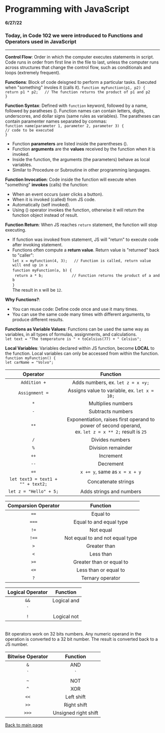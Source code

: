 # Programming with JavaScript
**6/27/22** 
### Today, in Code 102 we were introduced to Functions and Operators used in JavaScript 

---

**Control Flow**: Order in which the computer executes statements in script. Code runs in order from first line in the file to last, unless the computer runs across structures that change the control flow, such as conditionals and loops (extremely frequent).

**Functions**: Block of code deisgned to perform a particular tasks. Executed when "something" involes it (calls it).
`function myFunction(p1, p2) {` <br>
 `return p1 * p2;   // The function returns the product of p1 and p2` <br>
`}`

**Function Syntax**: Defined with `function` keyword, followed by a name, followed by paratheses (). Function names can contain letters, digits, underscores, and dollar signs (same rules as variables). The paratheses can contain paramenter names separated by commas:
<br>`function name(parameter 1, parameter 2, parameter 3) {` <br>
`// code to be executed` <br>
`}`
- Function **parameters** are listed inside the parentheses ().
- Function **arguments** are the **values** received by the function when it is invoked. 
- Inside the function, the arguments (the parameters) behave as local variables. 
- Similar to Procedure or Subroutine in other programming languages. 

**Function Invocation**: Code inside the function will execute when "something" **invokes** (calls) the function:
- When an event occurs (user clicks a button).
- When it is invoked (called) from JS code. 
- Automatically (self invoked). 
- Using () operator invokes the function, otherwise it will return the function object instead of result. 

**Function Return**: When JS reaches `return` statement, the function will stop executing. 
- If function was invoked from statement, JS will "return" to execute code after invoking statement. 
- Functions often compute a **return value**. Return value is "returned" back to "caller":
<br>`let x = myFunction(4, 3);   // Function is called, return value will end up in x` <br>
`function myFunction(a, b) {`<br>
 ` return a * b;             // Function returns the product of a and b` <br>
`}`
<br>The result in x will be `12`.

**Why Functions?**:
- You can reuse code: Define code once and use it many times. 
- You can use the same code many times with different arguments, to produce different results. 

**Functions as Variable Values**: Functions can be used the same way as variables, in all types of formulas, assignments, and calculations. 
<br> `let text = "The temperature is " + toCelsius(77) + " Celsius";`

**Local Variables**: Variables declared within JS function, become **LOCAL** to the function. Local variables can only be accessed from within the function. 
<br> `function myFunction() {` <br>
  `let carName = "Volvo";`

| **Operator**            |          **Function** |
| :---: | :---: |
| `Addition +` | Adds numbers, ex. `let z = x +y;` |
| `Assignment =` | Assigns value to variable, ex. `let x = 10;` |
| `*` | Multiplies numbers |
| `-` | Subtracts numbers |
| `**` | Exponentiation, raises first operand to power of second operand, <br>ex. `let z = x ** 2;` result is `25` |
| `/`| Divides numbers |
| `%` | Division remainder|
| `++` | Increment |
| `--`| Decrement|
| `+=`| `x += y`, same as `x = x + y`|
| `let text3 = text1 + "" + text2;`| Concatenate strings |
| `let z = "Hello" + 5;`| Adds strings and numbers|

| **Comparsion Operator**            |          **Function** |
| :---: | :---: |
| `==` | Equal to |
| `===` | Equal to and equal type |
| `!=` | Not equal |
| `!==` | Not equal to and not equal type|
| `>` | Greater than |
| `<`| Less than |
| `>=` | Greater than or equal to|
| `<=` | Less than or equal to |
| `?`| Ternary operator |

| **Logical Operator**            |          **Function** |
| :---: | :---: |
| `&&` | Logical and |
| `||` | Logical or |
| `!` | Logical not |

<br> Bit operators work on 32 bits numbers. Any numeric operand in the operation is converted to a 32 bit number. The result is converted back to a JS number. 

| **Bitwise Operator**            |          **Function** |
| :---: | :---: |
| `&` | AND |
| `|` | OR |
| `~` | NOT |
| `^` | XOR |
| `<<` | Left shift|
| `>>` | Right shift |
| `>>>` | Unsigned right shift |


[Back to main page](README.md)